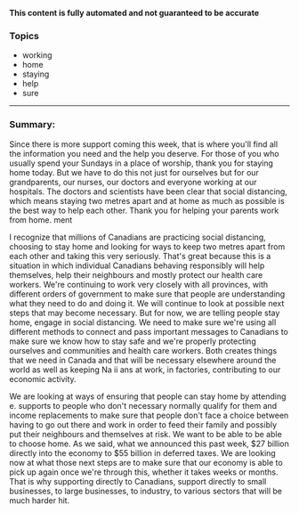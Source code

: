 **This content is fully automated and not guaranteed to be accurate**

### Topics

- working
- home
- staying
- help
- sure

---

### Summary:

 Since there is more support coming this week, that is where you'll find all the information you need and the help you deserve. For those of you who usually spend your Sundays in a place of worship, thank you for staying home today.
But we have to do this not just for ourselves but for our grandparents, our nurses, our doctors and everyone working at our hospitals.
The doctors and scientists have been clear that social distancing, which means staying two metres apart and at home as much as possible is the best way to help each other.
Thank you for helping your parents work from home.
ment



I recognize that millions of Canadians are practicing social distancing, choosing to stay home and looking for ways to keep two metres apart from each other and taking this very seriously.
That's great because this is a situation in which individual Canadians behaving responsibly will help themselves, help their neighbours and mostly protect our health care workers.
We're continuing to work very closely with all provinces, with different orders of government to make sure that people are understanding what they need to do and doing it. We will continue to look at possible next steps that may become necessary.
But for now, we are telling people stay home, engage in social distancing.
We need to make sure we're using all different methods to connect and pass important messages to Canadians to make sure we know how to stay safe and we're properly protecting ourselves and communities and health care workers.
Both creates things that we need in Canada and that will be necessary elsewhere around the world as well as keeping Na ii ans at work, in factories, contributing to our economic activity.



We are looking at ways of ensuring that people can stay home by attending e. supports to people who don't necessary normally qualify for them and income replacements to make sure that people don't face a choice between having to go out there and work in order to feed their family and possibly put their neighbours and themselves at risk.
We want to be able to be able to choose home.
As we said, what we announced this past week, $27 billion directly into the economy to $55 billion in deferred taxes.
We are looking now at what those next steps are to make sure that our economy is able to pick up again once we're through this, whether it takes weeks or months.
That is why supporting directly to Canadians, support directly to small businesses, to large businesses, to industry, to various sectors that will be much harder hit.